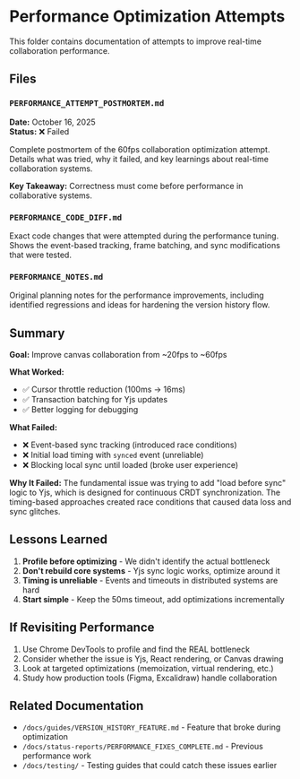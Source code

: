# Performance Optimization Attempts

This folder contains documentation of attempts to improve real-time collaboration performance.

## Files

### `PERFORMANCE_ATTEMPT_POSTMORTEM.md`
**Date:** October 16, 2025  
**Status:** ❌ Failed

Complete postmortem of the 60fps collaboration optimization attempt. Details what was tried, why it failed, and key learnings about real-time collaboration systems.

**Key Takeaway:** Correctness must come before performance in collaborative systems.

### `PERFORMANCE_CODE_DIFF.md`
Exact code changes that were attempted during the performance tuning. Shows the event-based tracking, frame batching, and sync modifications that were tested.

### `PERFORMANCE_NOTES.md`
Original planning notes for the performance improvements, including identified regressions and ideas for hardening the version history flow.

## Summary

**Goal:** Improve canvas collaboration from ~20fps to ~60fps

**What Worked:**
- ✅ Cursor throttle reduction (100ms → 16ms)
- ✅ Transaction batching for Yjs updates
- ✅ Better logging for debugging

**What Failed:**
- ❌ Event-based sync tracking (introduced race conditions)
- ❌ Initial load timing with `synced` event (unreliable)
- ❌ Blocking local sync until loaded (broke user experience)

**Why It Failed:**
The fundamental issue was trying to add "load before sync" logic to Yjs, which is designed for continuous CRDT synchronization. The timing-based approaches created race conditions that caused data loss and sync glitches.

## Lessons Learned

1. **Profile before optimizing** - We didn't identify the actual bottleneck
2. **Don't rebuild core systems** - Yjs sync logic works, optimize around it
3. **Timing is unreliable** - Events and timeouts in distributed systems are hard
4. **Start simple** - Keep the 50ms timeout, add optimizations incrementally

## If Revisiting Performance

1. Use Chrome DevTools to profile and find the REAL bottleneck
2. Consider whether the issue is Yjs, React rendering, or Canvas drawing
3. Look at targeted optimizations (memoization, virtual rendering, etc.)
4. Study how production tools (Figma, Excalidraw) handle collaboration

## Related Documentation

- `/docs/guides/VERSION_HISTORY_FEATURE.md` - Feature that broke during optimization
- `/docs/status-reports/PERFORMANCE_FIXES_COMPLETE.md` - Previous performance work
- `/docs/testing/` - Testing guides that could catch these issues earlier

